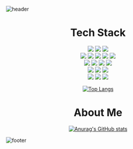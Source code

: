 ![header](https://capsule-render.vercel.app/api?type=waving&color=timeGradient&height=200&section=header&text=KIM%20DONGMIN&fontSize=60&fontAlignY=40)

<h1 align="center">Tech Stack</h1>
  <div align="center">
  <img src="https://img.shields.io/badge/java-007396?style=for-the-badge&logo=java&logoColor=white"> 
  <img src ="https://img.shields.io/badge/Spring Boot-6DB33F.svg?&style=for-the-badge&logo=Spring Boot&logoColor=white"/>
  <img src ="https://img.shields.io/badge/Hibernate-59666C.svg?&style=for-the-badge&logo=Hibernate&logoColor=white"/>

  <br>

  <img src ="https://img.shields.io/badge/HTML5-E34F26.svg?&style=for-the-badge&logo=HTML5&logoColor=white"/>
  <img src ="https://img.shields.io/badge/CSS3-1572B6.svg?&style=for-the-badge&logo=CSS3&logoColor=white"/>
  <img src="https://img.shields.io/badge/bootstrap-7952B3?style=for-the-badge&logo=bootstrap&logoColor=white">
  <img src ="https://img.shields.io/badge/JavaScript-F7DF1E.svg?&style=for-the-badge&logo=JavaScript&logoColor=white"/>
  <img src="https://img.shields.io/badge/jquery-0769AD?style=for-the-badge&logo=jquery&logoColor=white">

  <br>

  <img src="https://img.shields.io/badge/linux-FCC624?style=for-the-badge&logo=linux&logoColor=black">
  <img src="https://img.shields.io/badge/CentOS-262577?style=for-the-badge&logo=CentOS&logoColor=white">
  <img src ="https://img.shields.io/badge/MariaDB-003545.svg?&style=for-the-badge&logo=MariaDB&logoColor=white"/>
  <img src="https://img.shields.io/badge/mysql-4479A1?style=for-the-badge&logo=mysql&logoColor=white">

  <br>

  <img src="https://img.shields.io/badge/Docker-2496ED?style=for-the-badge&logo=Docker&logoColor=white">
  <img src="https://img.shields.io/badge/Jenkins-D24939?style=for-the-badge&logo=Jenkins&logoColor=white">
  <img src="https://img.shields.io/badge/amazonaws-232F3E?style=for-the-badge&logo=amazonaws&logoColor=white"> 

  <br>

  <img src="https://img.shields.io/badge/github-181717?style=for-the-badge&logo=github&logoColor=white">
  <img src="https://img.shields.io/badge/git-F05032?style=for-the-badge&logo=git&logoColor=white">
  <img src="https://img.shields.io/badge/fontawesome-339AF0?style=for-the-badge&logo=fontawesome&logoColor=white">
</div>

<div align="center">

 [![Top Langs](https://github-readme-stats.vercel.app/api/top-langs/?username=ddmkim94&layout=compact)](https://github.com/anuraghazra/github-readme-stats)
  
</div>

<h1 align="center">About Me</h1>
<div align="center">

[![Anurag's GitHub stats](https://github-readme-stats.vercel.app/api?username=ddmkim94&show_icons=true&theme=cobalt)](https://github.com/anuraghazra/github-readme-stats)

</div>



![footer](https://capsule-render.vercel.app/api?type=waving&color=timeGradient&height=100&section=footer)
